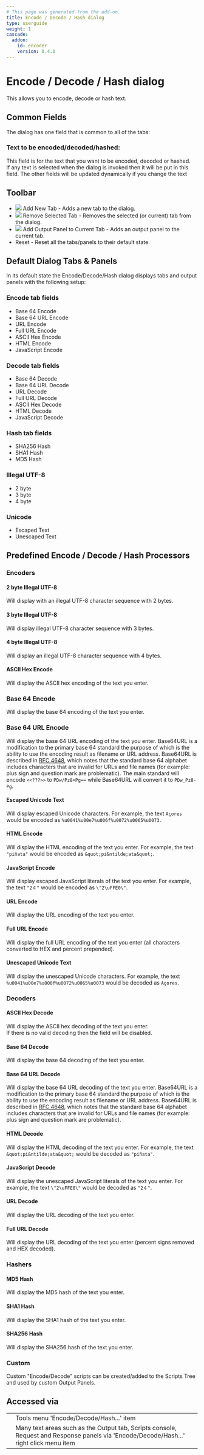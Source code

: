 ```yaml
---
# This page was generated from the add-on.
title: Encode / Decode / Hash dialog
type: userguide
weight: 1
cascade:
  addon:
    id: encoder
    version: 0.4.0
---
```


# Encode / Decode / Hash dialog

This allows you to encode, decode or hash text.

## Common Fields

The dialog has one field that is common to all of the tabs:

### Text to be encoded/decoded/hashed:

This field is for the text that you want to be encoded, decoded or hashed.  
If any text is selected when the dialog is invoked then it will be put in this field. The other fields will be updated dynamically if you change the text

## Toolbar

- ![](/docs/desktop/addons/encode-decode-hash/images/ui-tab--plus.png) Add New Tab - Adds a new tab to the dialog.
- ![](/docs/desktop/addons/encode-decode-hash/images/ui-tab--delete.png) Remove Selected Tab - Removes the selected (or current) tab from the dialog.
- ![](/docs/desktop/addons/encode-decode-hash/images/ui-output--plus.png) Add Output Panel to Current Tab - Adds an output panel to the current tab.
- Reset - Reset all the tabs/panels to their default state.

## Default Dialog Tabs \& Panels

In its default state the Encode/Decode/Hash dialog displays tabs and output panels with the following setup:

### Encode tab fields

- Base 64 Encode
- Base 64 URL Encode
- URL Encode
- Full URL Encode
- ASCII Hex Encode
- HTML Encode
- JavaScript Encode

### Decode tab fields

- Base 64 Decode
- Base 64 URL Decode
- URL Decode
- Full URL Decode
- ASCII Hex Decode
- HTML Decode
- JavaScript Decode

### Hash tab fields

- SHA256 Hash
- SHA1 Hash
- MD5 Hash

### Illegal UTF-8

- 2 byte
- 3 byte
- 4 byte

### Unicode

- Escaped Text
- Unescaped Text

## Predefined Encode / Decode / Hash Processors

### Encoders

#### 2 byte Illegal UTF-8

Will display with an illegal UTF-8 character sequence with 2 bytes.

#### 3 byte Illegal UTF-8

Will display illegal UTF-8 character sequence with 3 bytes.

#### 4 byte Illegal UTF-8

Will display an illegal UTF-8 character sequence with 4 bytes.

#### ASCII Hex Encode

Will display the ASCII hex encoding of the text you enter.

### Base 64 Encode

Will display the base 64 encoding of the text you enter.

### Base 64 URL Encode

Will display the base 64 URL encoding of the text you enter. Base64URL is a modification to the primary base 64 standard the purpose of which is the ability to use the encoding result as filename or URL address. Base64URL is described in [RFC 4648](https://tools.ietf.org/html/rfc4648), which notes that the standard base 64 alphabet includes characters that are invalid for URLs and file names (for example: plus sign and question mark are problematic). The main standard will encode `<<???>>` to `PDw/Pz8+Pg==` while Base64URL will convert it to `PDw_Pz8-Pg`.

#### Escaped Unicode Text

Will display escaped Unicode characters. For example, the text `Açores` would be encoded as `%u0041%u00e7%u006f%u0072%u0065%u0073`.

#### HTML Encode

Will display the HTML encoding of the text you enter. For example, the text `"piñata"` would be encoded as `&quot;pi&ntilde;ata&quot;`.

#### JavaScript Encode

Will display escaped JavaScript literals of the text you enter. For example, the text `"2￠"` would be encoded as `\"2\uFFE0\"`.

#### URL Encode

Will display the URL encoding of the text you enter.

#### Full URL Encode

Will display the full URL encoding of the text you enter (all characters converted to HEX and percent prepended).

#### Unescaped Unicode Text

Will display the unescaped Unicode characters. For example, the text `%u0041%u00e7%u006f%u0072%u0065%u0073` would be decoded as `Açores`.

### Decoders

#### ASCII Hex Decode

Will display the ASCII hex decoding of the text you enter.  
If there is no valid decoding then the field will be disabled.

#### Base 64 Decode

Will display the base 64 decoding of the text you enter.

#### Base 64 URL Decode

Will display the base 64 URL decoding of the text you enter. Base64URL is a modification to the primary base 64 standard the purpose of which is the ability to use the encoding result as filename or URL address. Base64URL is described in [RFC 4648](https://tools.ietf.org/html/rfc4648), which notes that the standard base 64 alphabet includes characters that are invalid for URLs and file names (for example: plus sign and question mark are problematic).

#### HTML Decode

Will display the HTML decoding of the text you enter. For example, the text `&quot;pi&ntilde;ata&quot;` would be decoded as `"piñata"`.

#### JavaScript Decode

Will display the unescaped JavaScript literals of the text you enter. For example, the text `\"2\uFFE0\"` would be decoded as `"2￠"`.

#### URL Decode

Will display the URL decoding of the text you enter.

#### Full URL Decode

Will display the URL decoding of the text you enter (percent signs removed and HEX decoded).

### Hashers

#### MD5 Hash

Will display the MD5 hash of the text you enter.

#### SHA1 Hash

Will display the SHA1 hash of the text you enter.

#### SHA256 Hash

Will display the SHA256 hash of the text you enter.

### Custom

Custom "Encode/Decode" scripts can be created/added to the Scripts Tree and used by custom Output Panels.

## Accessed via

|     |                                                                                                                                        |
| --- | -------------------------------------------------------------------------------------------------------------------------------------- |
|     | Tools menu 'Encode/Decode/Hash...' item                                                                                                |
|     | Many text areas such as the Output tab, Scripts console, Request and Response panels via 'Encode/Decode/Hash...' right click menu item |
